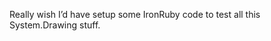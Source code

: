<!--
id: 369406166
link: http://kevinisom.info/post/369406166/really-wish-id-have-setup-some-ironruby-code-to
slug: really-wish-id-have-setup-some-ironruby-code-to
date: Thu Feb 04 2010 11:42:40 GMT+1300 (NZDT)
raw: {"blog_name":"kevinisom","id":369406166,"post_url":"http://kevinisom.info/post/369406166/really-wish-id-have-setup-some-ironruby-code-to","slug":"really-wish-id-have-setup-some-ironruby-code-to","type":"text","date":"2010-02-03 22:42:40 GMT","timestamp":1265236960,"state":"published","format":"html","reblog_key":"c59miMmh","tags":[],"short_url":"http://tmblr.co/Zw68YyM1B3M","highlighted":[],"feed_item":"http://twitter.com/kev_nz/statuses/8601913616","from_feed_id":"650289","note_count":0,"title":null,"body":"<p>Really wish I&#8217;d have setup some IronRuby code to test all this System.Drawing stuff.</p>"}
publish: 2010-02-04
tags: 
title: null
-->


Really wish I’d have setup some IronRuby code to test all this
System.Drawing stuff.


